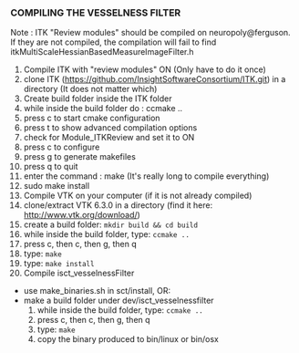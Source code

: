 ### COMPILING THE VESSELNESS FILTER

Note : ITK "Review modules" should be compiled on neuropoly@ferguson. If they are not compiled, the compilation will fail to find itkMultiScaleHessianBasedMeasureImageFilter.h

1. Compile ITK with "review modules" ON (Only have to do it once)
  1. clone ITK (https://github.com/InsightSoftwareConsortium/ITK.git) in a directory (It does not matter which)
  2. Create build folder inside the ITK folder
  3. while inside the build folder do : ccmake ..
  4. press c to start cmake configuration
  5. press t to show advanced compilation options
  6. check for Module_ITKReview and set it to ON
  7. press c to configure
  8. press g to generate makefiles
  9. press q to quit
  10. enter the command : make (It's really long to compile everything)
  11. sudo make install
2. Compile VTK on your computer (if it is not already compiled)
  1. clone/extract VTK 6.3.0 in a directory (find it here: http://www.vtk.org/download/)
  2. create a build folder: ``mkdir build && cd build``
  3. while inside the build folder, type: ``ccmake ..``
  4. press c, then c, then g, then q
  5. type: ``make``
  6. type: ``make install``
3. Compile isct_vesselnessFilter
  - use make_binaries.sh in sct/install, OR:
  - make a build folder under dev/isct_vesselnessfilter
    1. while inside the build folder, type: ``ccmake ..``
    2. press c, then c, then g, then q
    3. type: ``make``
    4. copy the binary produced to bin/linux or bin/osx
